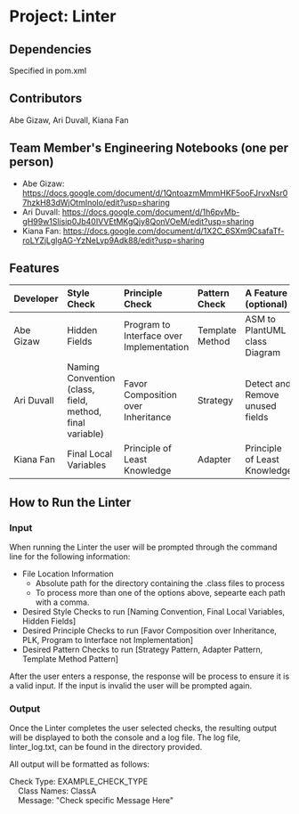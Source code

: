 # Project: Linter

## Dependencies
Specified in pom.xml

## Contributors
Abe Gizaw, Ari Duvall, Kiana Fan

## Team Member's Engineering Notebooks (one per person)
- Abe Gizaw: https://docs.google.com/document/d/1QntoazmMmmHKF5ooFJrvxNsr07hzkH83dWjOtmInolo/edit?usp=sharing
- Ari Duvall: https://docs.google.com/document/d/1h6pvMb-gH99w1Slisip0Jb40IVVEtMKgQjy8QonVOeM/edit?usp=sharing
- Kiana Fan: https://docs.google.com/document/d/1X2C_6SXm9CsafaTf-roLYZjLglgAG-YzNeLyp9Adk88/edit?usp=sharing

## Features


| Developer  | Style Check                                              | Principle Check                          | Pattern Check    | A Feature (optional)            |
|:-----------|:---------------------------------------------------------|:-----------------------------------------|:-----------------|:--------------------------------|
| Abe Gizaw  | Hidden Fields                                            | Program to Interface over Implementation | Template Method  | ASM to PlantUML class Diagram   |
| Ari Duvall | Naming Convention (class, field, method, final variable) | Favor Composition over Inheritance       | Strategy         | Detect and Remove unused fields |
| Kiana Fan  | Final Local Variables                                    | Principle of Least Knowledge             | Adapter          | Principle of Least Knowledge    |


## How to Run the Linter
### Input 
When running the Linter the user will be prompted through the command line for the following information:
- File Location Information
  - Absolute path for the directory containing the .class files to process
  - To process more than one of the options above, sepearte each path with a comma. 
- Desired Style Checks to run [Naming Convention, Final Local Variables, Hidden Fields]
- Desired Principle Checks to run [Favor Composition over Inheritance, PLK, Program to Interface not Implementation]
- Desired Pattern Checks to run [Strategy Pattern, Adapter Pattern, Template Method Pattern]

After the user enters a response, the response will be process to ensure it is a valid input. If the input is invalid the user will be prompted again. 
  

### Output 
Once the Linter completes the user selected checks, the resulting output will be displayed to both the console and a log file. 
The log file, linter_log.txt,  can be found in the directory provided. 

All output will be formatted as follows:      

  Check Type: EXAMPLE_CHECK_TYPE     
    &nbsp; &nbsp; Class Names: ClassA       
    &nbsp; &nbsp; Message: "Check specific Message Here"        


